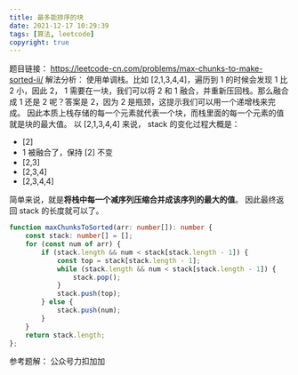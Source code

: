 ```yaml
---
title: 最多能排序的块
date: 2021-12-17 10:29:39
tags: [算法, leetcode]
copyright: true
---
```

题目链接：
https://leetcode-cn.com/problems/max-chunks-to-make-sorted-ii/
解法分析：
使用单调栈。比如 [2,1,3,4,4]，遍历到 1 的时候会发现 1 比 2 小，因此 2， 1 需要在一块，我们可以将 2 和 1 融合，并重新压回栈。那么融合成 1 还是 2 呢？答案是 2，因为 2 是瓶颈，这提示我们可以用一个递增栈来完成。
因此本质上栈存储的每一个元素就代表一个块，而栈里面的每一个元素的值就是块的最大值。
以 [2,1,3,4,4] 来说， stack 的变化过程大概是：
- [2] 
- 1 被融合了，保持 [2] 不变
- [2,3]
- [2,3,4]
- [2,3,4,4]

简单来说，就是**将栈中每一个减序列压缩合并成该序列的最大的值**。 因此最终返回 stack 的长度就可以了。

```ts
function maxChunksToSorted(arr: number[]): number {
    const stack: number[] = [];
    for (const num of arr) {
        if (stack.length && num < stack[stack.length - 1]) {
            const top = stack[stack.length - 1];
            while (stack.length && num < stack[stack.length - 1]) {
                stack.pop();
            }
            stack.push(top);
        } else {
            stack.push(num);
        }
    }
    return stack.length;
};
```

参考题解：
公众号力扣加加